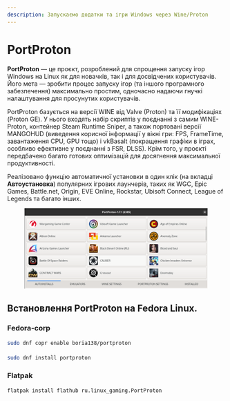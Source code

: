```yaml
---
description: Запускаємо додатки та ігри Windows через Wine/Proton
---
```


# PortProton

**PortProton** — це проєкт, розроблений для спрощення запуску ігор Windows на Linux як для новачків, так і для досвідчених користувачів. Його мета — зробити процес запуску ігор (та іншого програмного забезпечення) максимально простим, одночасно надаючи гнучкі налаштування для просунутих користувачів.

PortProton базується на версії WINE від Valve (Proton) та її модифікаціях (Proton GE). У нього входять набір скриптів у поєднанні з самим WINE-Proton, контейнер Steam Runtime Sniper, а також портовані версії MANGOHUD (виведення корисної інформації у вікні гри: FPS, FrameTime, завантаження CPU, GPU тощо) і vkBasalt (покращення графіки в іграх, особливо ефективне у поєднанні з FSR, DLSS). Крім того, у проєкті передбачено багато готових оптимізацій для досягнення максимальної продуктивності.

Реалізовано функцію автоматичної установки в один клік (на вкладці **Автоустановка**) популярних ігрових лаунчерів, таких як WGC, Epic Games, Battle.net, Origin, EVE Online, Rockstar, Ubisoft Connect, League of Legends та багато інших.

<figure><img src="../../.gitbook/assets/image (1) (1) (1) (1).png" alt=""><figcaption></figcaption></figure>

## Встановлення **PortProton** на Fedora Linux.

### Fedora-corp

```bash
sudo dnf copr enable boria138/portproton

sudo dnf install portproton
```

### Flatpak

```bash
flatpak install flathub ru.linux_gaming.PortProton
```
